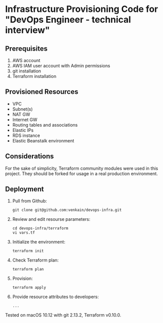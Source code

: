 # Infrastructure Provisioning Code for "DevOps Engineer - technical interview"

## Prerequisites

1. AWS account
1. AWS IAM user account with Admin permissions
1. git installation
1. Terraform installation

## Provisioned Resources
* VPC
* Subnet(s)
* NAT GW
* Internet GW
* Routing tables and associations
* Elastic IPs
* RDS instance
* Elastic Beanstalk environment

## Considerations

For the sake of simplicity, Terraform community modules were used in this project. They should be forked for usage in a real production environment.

## Deployment

1. Pull from Github:
    ```
    git clone git@github.com:venkain/devops-infra.git
    ```
1. Review and edit resourse parameters:
    ```
    cd devops-infra/terraform
    vi vars.tf
    ```
1. Initialize the environment:
    ```
    terraform init
    ```
1. Check Terraform plan:
    ```
    terraform plan
    ```
1. Provision:
    ```
    terraform apply
    ```
1. Provide resource attributes to developers:
    ```
    ...
    ```

Tested on macOS 10.12 with git 2.13.2, Terraform v0.10.0.
